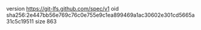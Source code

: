 version https://git-lfs.github.com/spec/v1
oid sha256:2e447bb56e769c76c0e755e9c1ea899469a1ac30602e301cd5665a31c5c19511
size 863
